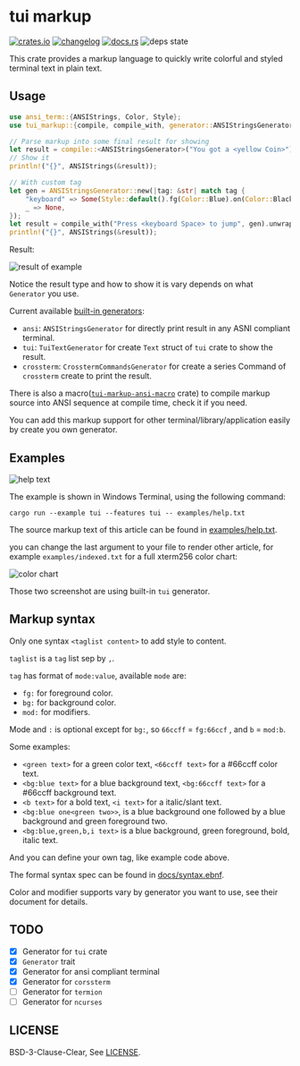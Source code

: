 # tui markup

[![crates.io][badge-crate-version]][crate]
[![changelog][badge-changelog]][changelog]
[![docs.rs][badge-docs-rs]][doc]
![deps state][badge-deps-state]

This crate provides a markup language to quickly write colorful and styled terminal text in plain text.

## Usage

```rust
use ansi_term::{ANSIStrings, Color, Style};
use tui_markup::{compile, compile_with, generator::ANSIStringsGenerator};

// Parse markup into some final result for showing
let result = compile::<ANSIStringsGenerator>("You got a <yellow Coin>").unwrap();
// Show it
println!("{}", ANSIStrings(&result));

// With custom tag
let gen = ANSIStringsGenerator::new(|tag: &str| match tag {
    "keyboard" => Some(Style::default().fg(Color::Blue).on(Color::Black).bold()),
    _ => None,
});
let result = compile_with("Press <keyboard Space> to jump", gen).unwrap();
println!("{}", ANSIStrings(&result));
```

Result:

![result of example][usage-screenshot]

Notice the result type and how to show it is vary depends on what `Generator` you use.

Current available [built-in generators][doc-builtin-gens]:

- `ansi`: `ANSIStringsGenerator` for directly print result in any ASNI compliant terminal.
- `tui`: `TuiTextGenerator` for create `Text` struct of `tui` crate to show the result.
- `crossterm`: `CrosstermCommandsGenerator` for create a series Command of `crossterm` create to print the result.

There is also a macro([`tui-markup-ansi-macro`] crate) to compile markup source into ANSI sequence at compile time, check it if you need.

You can add this markup support for other terminal/library/application easily by create you own generator.

## Examples

![help text][help-text-screenshot]

The example is shown in Windows Terminal, using the following command:

`cargo run --example tui --features tui -- examples/help.txt`

The source markup text of this article can be found in [examples/help.txt].

you can change the last argument to your file to render other article, for example `examples/indexed.txt` for a full xterm256 color chart:

![color chart][indexed-screenshot]

Those two screenshot are using built-in `tui` generator.

## Markup syntax

Only one syntax `<taglist content>` to add style to content.

`taglist` is a `tag` list sep by `,`.

`tag` has format of `mode:value`, available `mode` are:

- `fg:` for foreground color.
- `bg:` for background color.
- `mod:` for modifiers.

Mode and `:` is optional except for `bg:`, so `66ccff` = `fg:66ccf` , and `b` = `mod:b`.

Some examples:

- `<green text>` for a green color text, `<66ccff text>` for a #66ccff color text.
- `<bg:blue text>` for a blue background text, `<bg:66ccff text>` for a #66ccff background text.
- `<b text>` for a bold text, `<i text>` for a italic/slant text.
- `<bg:blue one<green two>>`, is a blue background one followed by a blue background and green foreground two.
- `<bg:blue,green,b,i text>` is a blue background, green foreground, bold, italic text.

And you can define your own tag, like example code above.

The formal syntax spec can be found in [docs/syntax.ebnf].

Color and modifier supports vary by generator you want to use, see their document for details.

## TODO

- [x] Generator for `tui` crate
- [x] `Generator` trait
- [x] Generator for ansi compliant terminal
- [x] Generator for `corssterm`
- [ ] Generator for `termion`
- [ ] Generator for `ncurses`

## LICENSE

BSD-3-Clause-Clear, See [LICENSE].

[badge-crate-version]: https://img.shields.io/crates/v/tui-markup?style=for-the-badge
[badge-changelog]: https://img.shields.io/badge/-CHANGELOG-brightgreen?style=for-the-badge
[badge-docs-rs]: https://img.shields.io/docsrs/tui-markup?style=for-the-badge
[badge-deps-state]: https://img.shields.io/librariesio/release/cargo/tui-markup?style=for-the-badge

[crate]: https://crates.io/crates/tui-markup
[doc]: https://docs.rs/tui-markup/latest
[changelog]: https://github.com/7sDream/tui-markup/blob/master/CHANGELOG.md

[`tui-markup-ansi-macro`]: https://github.com/7sDream/tui-markup-ansi-macro

[usage-screenshot]: https://rikka.7sdre.am/files/79f88353-e689-49f6-a0fc-e8f9e373445f.png
[help-text-screenshot]: https://rikka.7sdre.am/files/ee68d36d-b1e7-4575-bb13-e37ba7ead044.png
[indexed-screenshot]: https://rikka.7sdre.am/files/788ef47c-2a8a-4667-b9b7-8f2b1b78e083.png
[doc-builtin-gens]: https://docs.rs/tui-markup/latest/tui_markup/index.html#builtin-generators
[examples/help.txt]: https://github.com/7sDream/tui-markup/blob/master/examples/help.txt
[docs/syntax.ebnf]: https://github.com/7sDream/tui-markup/blob/master/docs/syntax.ebnf
[LICENSE]: https://github.com/7sDream/tui-markup/blob/master/LICENSE
